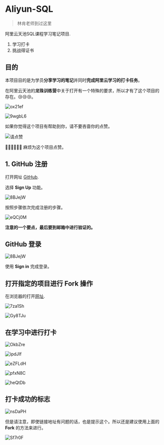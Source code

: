 # Aliyun-SQL

> 林肯老师到过这里

阿里云天池SQL课程学习笔记项目.

1. 学习打卡
2. 挑战得证书

## 目的

本项目目的是为学员**分享学习的笔记**并同时**完成阿里云学习的打卡任务**。

在阿里云天池的**龙珠训练营**中关于打开有一个特殊的要求，所以才有了这个项目的存在。😢😢😢。

![ox21ef](https://ipslw.oss-cn-beijing.aliyuncs.com/uPic/ox21ef.png)

![9wgbL6](https://ipslw.oss-cn-beijing.aliyuncs.com/uPic/9wgbL6.png)

如果你觉得这个项目有帮助到你，请不要吝啬你的点赞。

![请点赞](https://ipslw.oss-cn-beijing.aliyuncs.com/uPic/WwtRvJ.png)

👍🏻👍🏻👍🏻 麻烦为这个项目点赞。


## 1. GitHub 注册

打开网址 [GitHub](https://www.github.com). 

选择 **Sign Up** 功能。

![8BJejW](https://ipslw.oss-cn-beijing.aliyuncs.com/uPic/8BJejW.png)

按照步骤依次完成注册的步骤。

![eQCj0M](https://ipslw.oss-cn-beijing.aliyuncs.com/uPic/eQCj0M.png)

**注意的一个要点，最后要到邮箱中进行验证的。**

## GitHub 登录

![8BJejW](https://ipslw.oss-cn-beijing.aliyuncs.com/uPic/8BJejW.png)

使用 **Sign in** 完成登录。

## 打开指定的项目进行 Fork 操作

在浏览器的打开[网址](https://github.com/WangLaoShi/Aliyun-SQL).

![7za1Sh](https://ipslw.oss-cn-beijing.aliyuncs.com/uPic/7za1Sh.png)


![Gy8TJu](https://ipslw.oss-cn-beijing.aliyuncs.com/uPic/Gy8TJu.png)


## 在学习中进行打卡

![OkbZre](https://ipslw.oss-cn-beijing.aliyuncs.com/uPic/OkbZre.png)

![ipdJIf](https://ipslw.oss-cn-beijing.aliyuncs.com/uPic/ipdJIf.png)

![eZFLdH](https://ipslw.oss-cn-beijing.aliyuncs.com/uPic/eZFLdH.png)

![pfxN8C](https://ipslw.oss-cn-beijing.aliyuncs.com/uPic/pfxN8C.png)

![heQtDb](https://ipslw.oss-cn-beijing.aliyuncs.com/uPic/heQtDb.png)
## 打卡成功的标志

![nsDaPH](https://ipslw.oss-cn-beijing.aliyuncs.com/uPic/nsDaPH.png)


但是请注意，即使链接地址有问题的话，也是提示这个。所以还是建议使用上面的 **Fork** 的方法来进行。

![Sf7r0F](https://ipslw.oss-cn-beijing.aliyuncs.com/uPic/Sf7r0F.png)
